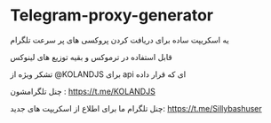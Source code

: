 # Telegram-proxy-generator
یه اسکریپت ساده برای دریافت کردن پروکسی های پر سرعت تلگرام

قابل استفاده در ترموکس و بقیه توزیع  های لینوکس

تشکر ویژه از @KOLANDJS
برای api ای که قرار داده

چنل تلگرامشون : https://t.me/KOLANDJS

چنل تلگرام ما برای اطلاع از اسکریپت های جدید:
https://t.me/Sillybashuser
